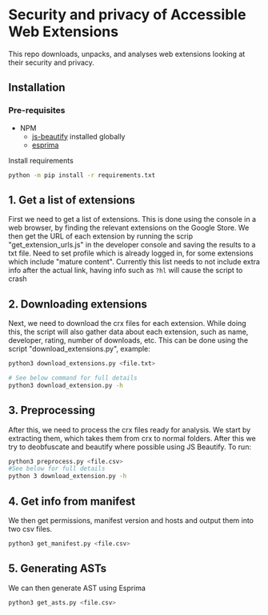 # Security and privacy of Accessible Web Extensions

This repo downloads, unpacks, and analyses web extensions looking at their security and privacy.

## Installation

### Pre-requisites
* NPM
    * [js-beautify](https://www.npmjs.com/package/js-beautify) installed globally
    * [esprima](https://github.com/jquery/esprima) 

Install requirements

```bash 
python -m pip install -r requirements.txt
 ```


## 1. Get a list of extensions
First we need to get a list of extensions. This is done using the console in a web browser, by finding the relevant extensions on the Google Store. We then get the URL of each extension by running the scrip "get_extension_urls.js" in the developer console and saving the results to a txt file. Need to set profile which is already logged in, for some extensions which include "mature content". Currently this list needs to not include extra info after the actual link, having info such as `?hl` will cause the script to crash

## 2. Downloading extensions
Next, we need to download the crx files for each extension. While doing this, the script will also gather data about each extension, such as name, developer, rating, number of downloads, etc. This can be done using the script "download_extensions.py", example: 
```bash 
python3 download_extensions.py <file.txt>

# See below command for full details
python3 download_extension.py -h
```

## 3. Preprocessing
After this, we need to process the crx files ready for analysis. We start by extracting them, which takes them from crx to normal folders. After this we try to
deobfuscate and beautify where possible using JS Beautify. To run:
```bash 
python3 preprocess.py <file.csv>
#See below for full details
python 3 download_extension.py -h
```

## 4. Get info from manifest
We then get permissions, manifest version and hosts and output them into two csv files.
```bash 
python3 get_manifest.py <file.csv> 
```

## 5. Generating ASTs
We can then generate AST using Esprima
```bash
python3 get_asts.py <file.csv>
```


